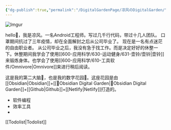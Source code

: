 ```yaml
---
{"dg-publish":true,"permalink":"/DigitalGardenPage/凉风のDigitalGarden/","tags":["gardenEntry"],"noteIcon":""}
---
```



![Imgur](https://i.imgur.com/7lQayfW.jpg)

hello👋，我是凉风。一名Android工程师。写过几千行代码，带过十几人团队。
口罩期间抗过了三年疫情，却在全面解封之后从公司毕业了。
现在是一名有点迷茫的自由职业者。
从公司毕业之后，我没有急于找工作。而是决定好好的休整一下。休整期间我学会了使用[[600-应用科学/630-运动健身/631-壶铃/壶铃\|壶铃]]来锻炼身体。也学会了使用[[600-应用科学/610-工具软件/Omnivore\|Omnivore]]来进行稍后阅读。

这是我的第二大脑🧠，也是我的数字花园🏡。这座花园是由[[Obsidian\|Obsidian]]+[[🔌Obsidian Digital Garden\|🔌Obsidian Digital Garden]]+[[Github\|Github]]+[[Netlify\|Netlify]]打造的。

- 软件编程
- 效率工具
- 

[[Todolist\|Todolist]]

